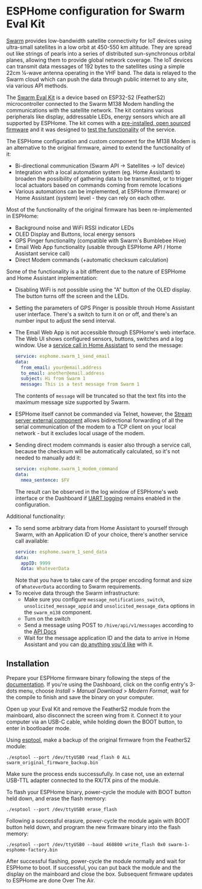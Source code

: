 # ESPHome configuration for Swarm Eval Kit

[Swarm](https://swarm.space/) provides low-bandwidth satellite connectivity for IoT devices using ultra-small satellites in a low orbit at 450-550 km altitude. They are spread out like strings of pearls into a series of distributed sun-synchronous orbital planes, allowing them to provide global network coverage. The IoT devices can transmit data messages of 192 bytes to the satellites using a simple 22cm ¼-wave antenna operating in the VHF band. The data is relayed to the Swarm cloud which can push the data through public internet to any site, via various API methods.

The [Swarm Eval Kit](https://swarm.space/product/swarm-eval-kit/) is a device based on ESP32-S2 (FeatherS2) microcontroller connected to the Swarm M138 Modem handling the communications with the satellite network. The kit contains various peripherals like display, addressable LEDs, energy sensors which are all supported by ESPHome.
The kit comes with a [pre-installed, open sourced firmware](https://github.com/Swarm-Technologies/Getting-Started) and it was designed to [test the functionality](https://swarm.space/swarm-eval-kit-quickstart-guide/) of the service.

The ESPHome configuration and custom component for the M138 Modem is an alternative to the original firmware, aimed to extend the functionality of it:

 - Bi-directional communication (Swarm API -> Satellites -> IoT device)
 - Integration with a local automation system (eg. Home Assistant) to broaden the possibility of gathering data to be transmitted, or to trigger local actuators based on commands coming from remote locations
 - Various automations can be implemented, at ESPHome (firmware) or Home Assistant (system) level - they can rely on each other.

Most of the functionality of the original firmware has been re-implemented in ESPHome:

 - Background noise and WiFi RSSI indicator LEDs
 - OLED Display and Buttons, local energy sensors
 - GPS Pinger functionality (compatible with Swarm's Bumblebee Hive)
 - Email Web App functionality (usable through ESPHome API / Home Assistant service call)
 - Direct Modem commands (+automatic checksum calculation)

Some of the functionality is a bit different due to the nature of ESPHome and Home Assistant implementation:

 - Disabling WiFi is not possible using the "A" button of the OLED display. The button turns off the screen and the LEDs.
 - Setting the parameters of GPS Pinger is possible throuh Home Assistant user interface. There's a switch to turn it on or off, and there's an number input to adjust the send interval.
 - The Email Web App is not accessible through ESPHome's web interface. The Web UI shows configured sensors, buttons, switches and a log window. Use a [service call in Home Assistant](https://www.home-assistant.io/docs/scripts/service-calls/) to send the message:
 
    ```yaml
    service: esphome.swarm_1_send_email
    data:
      from_email: your@email.address
      to_email: another@email.address
      subject: Hi from Swarm 1
      message: This is a test message from Swarm 1
    ```
    The contents of `message` will be truncated so that the text fits into the maximum message size supported by Swarm.
 
 - ESPHome itself cannot be commanded via Telnet, however, the [Stream server external component](https://github.com/oxan/esphome-stream-server) allows bidirectional forwarding of all the serial communication of the modem to a TCP client on your local network - but it excludes local usage of the modem.
 - Sending direct modem commands is easier also through a service call, because the checksum will be automatically calculated, so it's not needed to manually add it:
    ```yaml
    service: esphome.swarm_1_modem_command
    data:
      nmea_sentence: $FV
    ``` 
    The result can be observed in the log window of ESPHome's web interface or the Dashboard if [UART logging](https://esphome.io/components/uart.html#debugging) remains enabled in the configuration.
 
Additional functionality:

 - To send some arbitrary data from Home Assistant to yourself through Swarm, with an Application ID of your choice, there's another service call available:
    ```yaml
    service: esphome.swarm_1_send_data
    data:
      appID: 9999
      data: WhateverData
    ```
    Note that you have to take care of the proper encoding format and size of `WhateverData` according to Swarm requirements.
 - To receive data through the Swarm infrastructure:
    - Make sure you configure `message_notifications_switch`, `unsolicited_message_appid` and `unsolicited_message_data` options in the `swarm_m138` component.
    - Turn on the switch
    - Send a message using POST to `/hive/api/v1/messages` according to the [API Docs](https://bumblebee.hive.swarm.space/apiDocs)
    - Wait for the message application ID and the data to arrive in Home Assistant and you can [do anything you'd like](https://www.home-assistant.io/docs/automation/trigger/#state-trigger) with it.

## Installation

Prepare your ESPHome firmware binary following the steps of the [documentation](https://esphome.io/). If you're using the Dashboard, click on the config entry's 3-dots menu, choose _Install_ > _Manual Download_ > _Modern Format_, wait for the compile to finish and save the binary on your computer.

Open up your Eval Kit and remove the FeatherS2 module from the mainboard, also disconnect the screen wing from it. Connect it to your computer via an USB-C cable, while holding down the BOOT button, to enter in bootloader mode.

Using [esptool](https://github.com/espressif/esptool), make a backup of the original firmware from the FeatherS2 module:
```
./esptool --port /dev/ttyUSB0 read_flash 0 ALL swarm_original_firmware_backup.bin
```

Make sure the process ends successufully. In case not, use an external USB-TTL adapter connected to the RX/TX pins of the module.

To flash your ESPHome binary, power-cycle the module with BOOT button held down, and erase the flash memory:
```
./esptool --port /dev/ttyUSB0 erase_flash
```
Following a successful erasure, power-cycle the module again with BOOT button held down, and program the new firmware binary into the flash memory:

```
./esptool --port /dev/ttyUSB0 --baud 460800 write_flash 0x0 swarm-1-esphome-factory.bin
```

After successful flashing, power-cycle the module normally and wait for ESPHome to boot. If successful, you can put back the module and the display on the mainboard and close the box. Subsequent firmware updates to ESPHome are done Over The Air.

